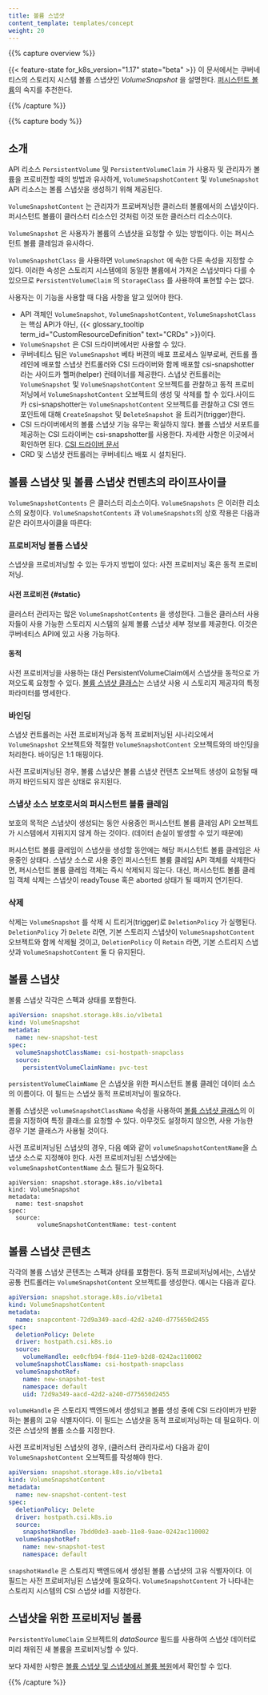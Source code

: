 ```yaml
---
title: 볼륨 스냅샷
content_template: templates/concept
weight: 20
---
```


{{% capture overview %}}

{{< feature-state for_k8s_version="1.17" state="beta" >}}
이 문서에서는 쿠버네티스의 스토리지 시스템 볼륨 스냅샷인 _VolumeSnapshot_ 을 설명한다.
[퍼시스턴트 볼륨](/docs/concepts/storage/persistent-volumes/)의 숙지를 추천한다.

{{% /capture %}}


{{% capture body %}}

## 소개

API 리소스 `PersistentVolume` 및 `PersistentVolumeClaim` 가 사용자 및 관리자가 볼륨을 프로비전할 때의 방법과 유사하게, `VolumeSnapshotContent` 및 `VolumeSnapshot` API 리소스는 볼륨 스냅샷을 생성하기 위해 제공된다.

`VolumeSnapshotContent` 는 관리자가 프로버져닝한 클러스터 볼륨에서의 스냅샷이다.
퍼시스턴트 볼륨이 클러스터 리소스인 것처럼 이것 또한 클러스터 리소스이다.

`VolumeSnapshot` 은 사용자가 볼륨의 스냅샷을 요청할 수 있는 방법이다. 이는 퍼시스턴트 볼륨 클레임과 유사하다.

`VolumeSnapshotClass` 을 사용하면 `VolumeSnapshot` 에 속한 다른 속성을 지정할 수 있다.
이러한 속성은 스토리지 시스템에의 동일한 볼륨에서 가져온 스냅샷마다 다를 수 있으므로 `PersistentVolumeClaim` 의 `StorageClass` 를 사용하여 표현할 수는 없다.

사용자는 이 기능을 사용할 때 다음 사항을 알고 있어야 한다.

* API 객체인 `VolumeSnapshot`, `VolumeSnapshotContent`, `VolumeSnapshotClass` 는 핵심 API가 아닌, {{< glossary_tooltip term_id="CustomResourceDefinition" text="CRDs" >}}이다.
* `VolumeSnapshot` 은 CSI 드라이버에서만 사용할 수 있다.
* 쿠버네티스 팀은 `VolumeSnapshot` 베타 버젼의 배포 프로세스 일부로써, 컨트롤 플레인에 배포할 스냅샷 컨트롤러와 CSI 드라이버와 함께 배포할 csi-snapshotter라는 사이드카 헬퍼(helper) 컨테이너를 제공한다. 스냅샷 컨트롤러는 `VolumeSnapshot` 및 `VolumeSnapshotContent` 오브젝트를 관찰하고 동적 프로비저닝에서 `VolumeSnapshotContent` 오브젝트의 생성 및 삭제를 할 수 있다.사이드카 csi-snapshotter는 `VolumeSnapshotContent` 오브젝트를 관찰하고 CSI 엔드포인트에 대해 `CreateSnapshot` 및 `DeleteSnapshot` 을 트리거(trigger)한다.
* CSI 드라이버에서의 볼륨 스냅샷 기능 유무는 확실하지 않다. 볼륨 스냅샷 서포트를 제공하는 CSI 드라이버는 csi-snapshotter를 사용한다. 자세한 사항은 이곳에서 확인하면 된다. [CSI 드라이버 문서](https://kubernetes-csi.github.io/docs/)
* CRD 및 스냅샷 컨트롤러는 쿠버네티스 배포 시 설치된다.

## 볼륨 스냅샷 및 볼륨 스냅샷 컨텐츠의 라이프사이클

`VolumeSnapshotContents` 은 클러스터 리소스이다. `VolumeSnapshots` 은 이러한 리소스의 요청이다.
`VolumeSnapshotContents` 과 `VolumeSnapshots`의 상호 작용은 다음과 같은 라이프사이클을 따른다:

### 프로비저닝 볼륨 스냅샷

스냅샷을 프로비저닝할 수 있는 두가지 방법이 있다: 사전 프로비저닝 혹은 동적 프로비저닝.

#### 사전 프로비전 {#static}
클러스터 관리자는 많은 `VolumeSnapshotContents` 을 생성한다. 그들은 클러스터 사용자들이 사용 가능한 스토리지 시스템의 실제 볼륨 스냅샷 세부 정보를 제공한다.
이것은 쿠버네티스 API에 있고 사용 가능하다.

#### 동적
사전 프로비저닝을 사용하는 대신 PersistentVolumeClaim에서 스냅샷을 동적으로 가져오도록 요청할 수 있다.
[볼륨 스냅샷 클래스](/docs/concepts/storage/volume-snapshot-classes/)는 스냅샷 사용 시 스토리지 제공자의 특정 파라미터를 명세한다.

### 바인딩

스냅샷 컨트롤러는 사전 프로비저닝과 동적 프로비저닝된 시나리오에서 `VolumeSnapshot` 오브젝트와 적절한 `VolumeSnapshotContent` 오브젝트와의 바인딩을 처리한다.
바이딩은 1:1 매핑이다.

사전 프로비저닝된 경우, 볼륨 스냅샷은 볼륨 스냅샷 컨텐츠 오브젝트 생성이 요청될 때까지 바인드되지 않은 상태로 유지된다.

### 스냅샷 소스 보호로서의 퍼시스턴트 볼륨 클레임

보호의 목적은 스냅샷이 생성되는 동안 사용중인 퍼시스턴트 볼륨 클레임 API 오브젝트가 시스템에서 지워지지 않게 하는 것이다.
(데이터 손실이 발생할 수 있기 때문에)

퍼시스턴트 볼륨 클레임이 스냅샷을 생성할 동안에는 해당 퍼시스턴트 볼륨 클레임은 사용중인 상태다.
스냅샷 소스로 사용 중인 퍼시스턴트 볼륨 클레임 API 객체를 삭제한다면, 퍼시스턴트 볼륨 클레임 객체는 즉시 삭제되지 않는다.
대신, 퍼시스턴트 볼륨 클레임 객체 삭제는 스냅샷이 readyTouse 혹은 aborted 상태가 될 때까지 연기된다.

### 삭제

삭제는 `VolumeSnapshot` 를 삭제 시 트리거(trigger)로 `DeletionPolicy` 가 실행된다.
`DeletionPolicy` 가 `Delete` 라면, 기본 스토리지 스냅샷이 `VolumeSnapshotContent` 오브젝트와 함께 삭제될 것이고,
`DeletionPolicy` 이 `Retain` 라면, 기본 스트리지 스냅샷과 `VolumeSnapshotContent` 둘 다 유지된다.

## 볼륨 스냅샷

볼륨 스냅샷 각각은 스펙과 상태를 포함한다.

```yaml
apiVersion: snapshot.storage.k8s.io/v1beta1
kind: VolumeSnapshot
metadata:
  name: new-snapshot-test
spec:
  volumeSnapshotClassName: csi-hostpath-snapclass
  source:
    persistentVolumeClaimName: pvc-test
```

`persistentVolumeClaimName` 은 스냅샷을 위한 퍼시스턴트 볼륨 클레인 데이터 소스의 이름이다. 이 필드는 스냅샷 동적 프로비저닝이 필요하다.

볼륨 스냅샷은 `volumeSnapshotClassName` 속성을 사용하여 [볼륨 스냅샷 클래스](/docs/concepts/storage/volume-snapshot-classes/)의 이름을 지정하여 특정 클래스를 요청할 수 있다. 아무것도 설정하지 않으면, 사용 가능한 경우 기본 클래스가 사용될 것이다.

사전 프로비저닝된 스냅샷의 경우, 다음 예와 같이 `volumeSnapshotContentName`을 스냅샷 소스로 지정해야 한다.
사전 프로비저닝된 스냅샷에는 `volumeSnapshotContentName` 소스 필드가 필요하다.

```
apiVersion: snapshot.storage.k8s.io/v1beta1
kind: VolumeSnapshot
metadata:
  name: test-snapshot
spec:
  source:
        volumeSnapshotContentName: test-content
```

## 볼륨 스냅샷 콘텐츠

각각의 볼륨 스냅샷 콘텐츠는 스펙과 상태를 포함한다. 동적 프로비저닝에서는, 스냅샷 공통 컨트롤러는 `VolumeSnapshotContent` 오브젝트를 생성한다. 예시는 다음과 같다.

```yaml
apiVersion: snapshot.storage.k8s.io/v1beta1
kind: VolumeSnapshotContent
metadata:
  name: snapcontent-72d9a349-aacd-42d2-a240-d775650d2455
spec:
  deletionPolicy: Delete
  driver: hostpath.csi.k8s.io
  source:
    volumeHandle: ee0cfb94-f8d4-11e9-b2d8-0242ac110002
  volumeSnapshotClassName: csi-hostpath-snapclass
  volumeSnapshotRef:
    name: new-snapshot-test
    namespace: default
    uid: 72d9a349-aacd-42d2-a240-d775650d2455
```

`volumeHandle` 은 스토리지 백엔드에서 생성되고 볼륨 생성 중에 CSI 드라이버가 반환하는 볼륨의 고유 식별자이다.
이 필드는 스냅샷을 동적 프로비저닝하는 데 필요하다. 이것은 스냅샷의 볼륨 소스를 지정한다.

사전 프로비저닝된 스냅샷의 경우, (클러스터 관리자로서) 다음과 같이 `VolumeSnapshotContent` 오브젝트를 작성해야 한다.

```yaml
apiVersion: snapshot.storage.k8s.io/v1beta1
kind: VolumeSnapshotContent
metadata:
  name: new-snapshot-content-test
spec:
  deletionPolicy: Delete
  driver: hostpath.csi.k8s.io
  source:
    snapshotHandle: 7bdd0de3-aaeb-11e8-9aae-0242ac110002
  volumeSnapshotRef:
    name: new-snapshot-test
    namespace: default
```

`snapshotHandle` 은 스토리지 백엔드에서 생성된 볼륨 스냅샷의 고유 식별자이다. 이 필드는 사전 프로비저닝된 스냅샷에 필요하다.
`VolumeSnapshotContent` 가 나타내는 스토리지 시스템의 CSI 스냅샷 id를 지정한다.

## 스냅샷을 위한 프로비저닝 볼륨

`PersistentVolumeClaim` 오브젝트의 *dataSource* 필드를 사용하여 스냅샷 데이터로 미리 채워진 새 볼륨을 프로비저닝할 수 있다.

보다 자세한 사항은
[볼륨 스냅샷 및 스냅샷에서 볼륨 복원](/docs/concepts/storage/persistent-volumes/#volume-snapshot-and-restore-volume-from-snapshot-support)에서 확인할 수 있다.

{{% /capture %}}
